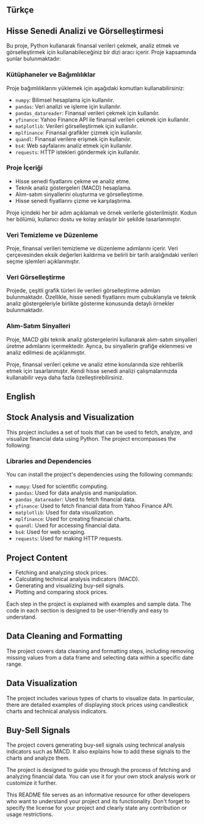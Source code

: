 ## Türkçe
## Hisse Senedi Analizi ve Görselleştirmesi

Bu proje, Python kullanarak finansal verileri çekmek, analiz etmek ve görselleştirmek için kullanabileceğiniz bir dizi aracı içerir. Proje kapsamında şunlar bulunmaktadır:

### Kütüphaneler ve Bağımlılıklar

Proje bağımlılıklarını yüklemek için aşağıdaki komutları kullanabilirsiniz:


- `numpy`: Bilimsel hesaplama için kullanılır.
- `pandas`: Veri analizi ve işleme için kullanılır.
- `pandas_datareader`: Finansal verileri çekmek için kullanılır.
- `yfinance`: Yahoo Finance API ile finansal verileri çekmek için kullanılır.
- `matplotlib`: Verileri görselleştirmek için kullanılır.
- `mplfinance`: Finansal grafikler çizmek için kullanılır.
- `quandl`: Finansal verilere erişmek için kullanılır.
- `bs4`: Web sayfalarını analiz etmek için kullanılır.
- `requests`: HTTP istekleri göndermek için kullanılır.

### Proje İçeriği

- Hisse senedi fiyatlarını çekme ve analiz etme.
- Teknik analiz göstergeleri (MACD) hesaplama.
- Alım-satım sinyallerini oluşturma ve görselleştirme.
- Hisse senedi fiyatlarını çizme ve karşılaştırma.

Proje içindeki her bir adım açıklamalı ve örnek verilerle gösterilmiştir. Kodun her bölümü, kullanıcı dostu ve kolay anlaşılır bir şekilde tasarlanmıştır.

### Veri Temizleme ve Düzenleme

Proje, finansal verileri temizleme ve düzenleme adımlarını içerir. Veri çerçevesinden eksik değerleri kaldırma ve belirli bir tarih aralığındaki verileri seçme işlemleri açıklanmıştır.

### Veri Görselleştirme

Projede, çeşitli grafik türleri ile verileri görselleştirme adımları bulunmaktadır. Özellikle, hisse senedi fiyatlarını mum çubuklarıyla ve teknik analiz göstergeleriyle birlikte gösterme konusunda detaylı örnekler bulunmaktadır.

### Alım-Satım Sinyalleri

Proje, MACD gibi teknik analiz göstergelerini kullanarak alım-satım sinyalleri üretme adımlarını içermektedir. Ayrıca, bu sinyallerin grafiğe eklenmesi ve analiz edilmesi de açıklanmıştır.

Proje, finansal verileri çekme ve analiz etme konularında size rehberlik etmek için tasarlanmıştır. Kendi hisse senedi analizi çalışmalarınızda kullanabilir veya daha fazla özelleştirebilirsiniz.



## English
## Stock Analysis and Visualization

This project includes a set of tools that can be used to fetch, analyze, and visualize financial data using Python. The project encompasses the following:

### Libraries and Dependencies

You can install the project's dependencies using the following commands:



- `numpy`: Used for scientific computing.
- `pandas`: Used for data analysis and manipulation.
- `pandas_datareader`: Used to fetch financial data.
- `yfinance`: Used to fetch financial data from Yahoo Finance API.
- `matplotlib`: Used for data visualization.
- `mplfinance`: Used for creating financial charts.
- `quandl`: Used for accessing financial data.
- `bs4`: Used for web scraping.
- `requests`: Used for making HTTP requests.

## Project Content

- Fetching and analyzing stock prices.
- Calculating technical analysis indicators (MACD).
- Generating and visualizing buy-sell signals.
- Plotting and comparing stock prices.

Each step in the project is explained with examples and sample data. The code in each section is designed to be user-friendly and easy to understand.

## Data Cleaning and Formatting

The project covers data cleaning and formatting steps, including removing missing values from a data frame and selecting data within a specific date range.

## Data Visualization

The project includes various types of charts to visualize data. In particular, there are detailed examples of displaying stock prices using candlestick charts and technical analysis indicators.

## Buy-Sell Signals

The project covers generating buy-sell signals using technical analysis indicators such as MACD. It also explains how to add these signals to the charts and analyze them.

The project is designed to guide you through the process of fetching and analyzing financial data. You can use it for your own stock analysis work or customize it further.



This README file serves as an informative resource for other developers who want to understand your project and its functionality. Don't forget to specify the license for your project and clearly state any contribution or usage restrictions.
